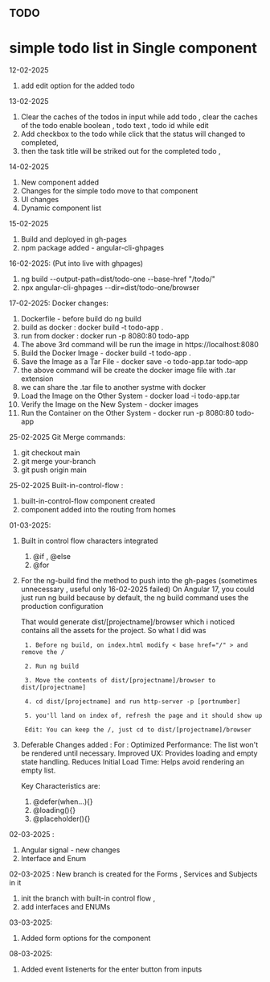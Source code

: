
## TODO

# simple todo list in Single component

12-02-2025
1. add edit option for the added todo

13-02-2025
1. Clear the caches of the todos in input while add todo , 
    clear the caches of the todo enable boolean , todo text , todo id while edit
2. Add checkbox to the todo while click that the status will changed to completed,
3. then the task title will be striked out for the completed todo ,

14-02-2025
1. New component added 
2. Changes for the simple todo move to that component
3. UI changes
4. Dynamic component list  

15-02-2025
1. Build and deployed in gh-pages
2. npm package added - angular-cli-ghpages 

16-02-2025: (Put into live with ghpages)
1. ng build --output-path=dist/todo-one --base-href "/todo/"
2. npx angular-cli-ghpages --dir=dist/todo-one/browser

17-02-2025: Docker changes:
1. Dockerfile - before build do ng build
2. build as docker : docker build -t todo-app .
3. run from docker : docker run -p 8080:80 todo-app
4. The above 3rd command will be run the image in https://localhost:8080
5. Build the Docker Image - docker build -t todo-app .
6. Save the Image as a Tar File - docker save -o todo-app.tar todo-app
7. the above command will be create the docker image file with .tar extension 
8. we can share the .tar file to another systme with docker
9. Load the Image on the Other System - docker load -i todo-app.tar
10. Verify the Image on the New System - docker images
11. Run the Container on the Other System - docker run -p 8080:80 todo-app

25-02-2025 Git Merge commands: 
1. git checkout main
2. git merge your-branch
3. git push origin main

25-02-2025 Built-in-control-flow :
1. built-in-control-flow component created
2. component added into the routing from homes

01-03-2025:
1. Built in control flow characters integrated
    1. @if , @else
    2. @for
2. For the ng-build find the method to push into the gh-pages (sometimes unnecessary , useful only 16-02-2025 failed)
    On Angular 17, you could just run ng build because by default, the ng build command uses the production configuration

    That would generate dist/[projectname]/browser which i noticed contains all the assets for the project. So what I did was

        1. Before ng build, on index.html modify < base href="/" > and remove the /

        2. Run ng build

        3. Move the contents of dist/[projectname]/browser to dist/[projectname]

        4. cd dist/[projectname] and run http-server -p [portnumber]

        5. you'll land on index of, refresh the page and it should show up

        Edit: You can keep the /, just cd to dist/[projectname]/browser

3. Deferable Changes added :
    For :
    Optimized Performance: The list won't be rendered until necessary.
    Improved UX: Provides loading and empty state handling.
    Reduces Initial Load Time: Helps avoid rendering an empty list.
    
    Key Characteristics are:
    1. @defer(when...){}
    2. @loading(){}
    3. @placeholder(){}


02-03-2025 :
1. Angular signal - new changes
2. Interface and Enum

02-03-2025 :
New branch is created for the Forms , Services and Subjects in it 
1. init the branch with built-in control flow ,
2. add interfaces and ENUMs


03-03-2025:

1. Added form options for the component


08-03-2025:

1. Added event listenerts for the enter button from inputs